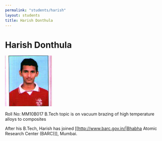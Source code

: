 ```yaml
---
permalink: "students/harish"
layout: students
title: Harish Donthula
---
```

# Harish Donthula 

![Harish](../assets/images/harish.jpg)  

Roll No: MM10B017 
B.Tech topic is on vacuum brazing of high temperature alloys to composites  

After his B.Tech, Harish has joined [[http://www.barc.gov.in/|Bhabha Atomic Research Center (BARC)]], Mumbai.
